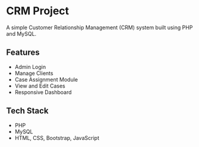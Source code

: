 # CRM Project

A simple Customer Relationship Management (CRM) system built using PHP and MySQL.

## Features
- Admin Login
- Manage Clients
- Case Assignment Module
- View and Edit Cases
- Responsive Dashboard

## Tech Stack
- PHP
- MySQL
- HTML, CSS, Bootstrap, JavaScript
